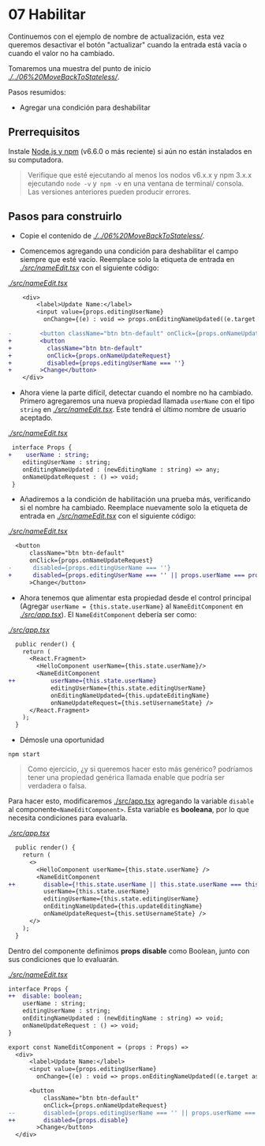 # 07 Habilitar

Continuemos con el ejemplo de nombre de actualización, esta vez queremos desactivar el
botón "actualizar" cuando la entrada está vacía o cuando el valor no ha cambiado.

Tomaremos una muestra del punto de inicio _[./../06%20MoveBackToStateless/](./../06%20MoveBackToStateless/)_.

Pasos resumidos:

- Agregar una condición para deshabilitar

## Prerrequisitos

Instale [Node.js y npm](https://nodejs.org/en/) (v6.6.0 o más reciente) si aún no están instalados en su computadora.

> Verifique que esté ejecutando al menos los nodos v6.x.x y npm 3.x.x ejecutando `node -v` y` npm -v` en una ventana de terminal/ consola. Las versiones anteriores pueden producir errores.

## Pasos para construirlo

- Copie el contenido de _[./../06%20MoveBackToStateless/](./../06%20MoveBackToStateless/)_.

- Comencemos agregando una condición para deshabilitar el campo siempre que esté vacío. Reemplace solo la etiqueta de entrada en _[./src/nameEdit.tsx](./src/nameEdit.tsx)_ con el siguiente código:

_[./src/nameEdit.tsx](./src/nameEdit.tsx)_
```diff
    <div>
        <label>Update Name:</label>
        <input value={props.editingUserName}
          onChange={(e) : void => props.onEditingNameUpdated((e.target as HTMLInputElement).value)} />

-        <button className="btn btn-default" onClick={props.onNameUpdateRequest}>Change</button>
+        <button 
+          className="btn btn-default" 
+          onClick={props.onNameUpdateRequest}
+          disabled={props.editingUserName === ''}
+        >Change</button>
    </div>
```

- Ahora viene la parte difícil, detectar cuando el nombre no ha cambiado. <br/>
Primero agregaremos una nueva propiedad llamada `userName` con el tipo `string` en _[./src/nameEdit.tsx](./src/nameEdit.tsx)_. Este tendrá el último nombre de usuario aceptado.

_[./src/nameEdit.tsx](./src/nameEdit.tsx)_
```diff
 interface Props {
+    userName : string;
    editingUserName : string;
    onEditingNameUpdated : (newEditingName : string) => any;
    onNameUpdateRequest : () => void;
 }
 ```

- Añadiremos a la condición de habilitación una prueba más, verificando si el nombre ha cambiado.
Reemplace nuevamente solo la etiqueta de entrada en _[./src/nameEdit.tsx](./src/nameEdit.tsx)_ con el siguiente código:

_[./src/nameEdit.tsx](./src/nameEdit.tsx)_
```diff
  <button 
      className="btn btn-default" 
      onClick={props.onNameUpdateRequest}
-      disabled={props.editingUserName === ''}
+      disabled={props.editingUserName === '' || props.userName === props.editingUserName}
      >Change</button>
```

- Ahora tenemos que alimentar esta propiedad desde el control principal (Agregar `userName = {this.state.userName}` al `NameEditComponent` en _[./src/app.tsx](./src/app.tsx)_). El `NameEditComponent` debería ser como:

_[./src/app.tsx](./src/app.tsx)_
```diff
  public render() {
    return (
      <React.Fragment>
        <HelloComponent userName={this.state.userName}/>
        <NameEditComponent
++          userName={this.state.userName}
            editingUserName={this.state.editingUserName}
            onEditingNameUpdated={this.updateEditingName}
            onNameUpdateRequest={this.setUsernameState} />
      </React.Fragment>
    );
  }
```

- Démosle una oportunidad

```
npm start
```

> Como ejercicio, ¿y si queremos hacer esto más genérico? podríamos tener una propiedad genérica llamada enable que podría ser verdadera o falsa.

Para hacer esto, modificaremos [./src/app.tsx](./src/app.tsx) agregando la variable `disable` al componente` <NameEditComponent> `. Esta variable es **booleana**, por lo que necesita condiciones para evaluarla.

_[./src/app.tsx](./src/app.tsx)_
```diff
  public render() {
    return (
      <>
        <HelloComponent userName={this.state.userName} />
        <NameEditComponent
++        disable={!this.state.userName || this.state.userName === this.state.defaultUserName}
          userName={this.state.userName}
          editingUserName={this.state.editingUserName}
          onEditingNameUpdated={this.updateEditingName}
          onNameUpdateRequest={this.setUsernameState} />
      </>
    );
  }
```

Dentro del componente definimos **props** **disable** como Boolean, junto con sus condiciones que lo evaluarán.

_[./src/nameEdit.tsx](./src/nameEdit.tsx)_
```diff
interface Props {
++  disable: boolean;
    userName : string;
    editingUserName : string;
    onEditingNameUpdated : (newEditingName : string) => void;
    onNameUpdateRequest : () => void;  
}

export const NameEditComponent = (props : Props) =>
  <div>
      <label>Update Name:</label>
      <input value={props.editingUserName}
        onChange={(e) : void => props.onEditingNameUpdated((e.target as HTMLInputElement).value)} />

      <button 
          className="btn btn-default" 
          onClick={props.onNameUpdateRequest}
--        disabled={props.editingUserName === '' || props.userName === props.editingUserName}
++        disabled={props.disable}
        >Change</button>
  </div>
```